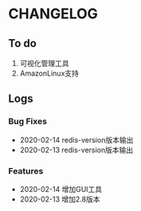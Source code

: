 # CHANGELOG

## To do

1. 可视化管理工具
2. AmazonLinux支持

## Logs

### Bug Fixes

* 2020-02-14  redis-version版本输出
* 2020-02-13  redis-version版本输出

### Features

* 2020-02-14  增加GUI工具
* 2020-02-13  增加2.8版本